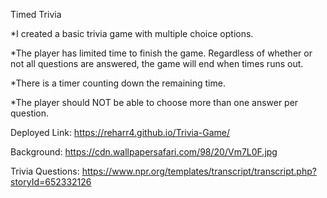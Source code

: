 Timed Trivia

*I created a basic trivia game with multiple choice options.

*The player has limited time to finish the game. Regardless of whether or not all questions are answered, the game will end when times runs out.

*There is a timer counting down the remaining time.

*The player should NOT be able to choose more than one answer per question.

Deployed Link: https://reharr4.github.io/Trivia-Game/

Background: https://cdn.wallpapersafari.com/98/20/Vm7L0F.jpg

Trivia Questions: https://www.npr.org/templates/transcript/transcript.php?storyId=652332126
